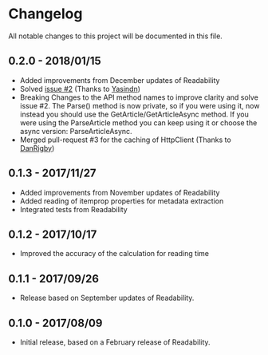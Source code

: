 # Changelog
All notable changes to this project will be documented in this file.

## 0.2.0 - 2018/01/15
- Added improvements from December updates of Readability
- Solved [issue #2](https://github.com/Strumenta/SmartReader/issues/2) (Thanks to [Yasindn](https://github.com/yasindn))
- Breaking Changes to the API method names to improve clarity and solve issue #2. The Parse() method is now private, so if you were using it, now instead you should use the GetArticle/GetArticleAsync method. If you were using the ParseArticle method you can keep using it or choose the async version: ParseArticleAsync.
- Merged pull-request #3 for the caching of HttpClient (Thanks to [DanRigby](https://github.com/DanRigby))

## 0.1.3 - 2017/11/27
- Added improvements from November updates of Readability
- Added reading of itemprop properties for metadata extraction
- Integrated tests from Readability

## 0.1.2 - 2017/10/17

- Improved the accuracy of the calculation for reading time

## 0.1.1 - 2017/09/26

- Release based on September updates of Readability.

## 0.1.0 - 2017/08/09

- Initial release, based on a February release of Readability.